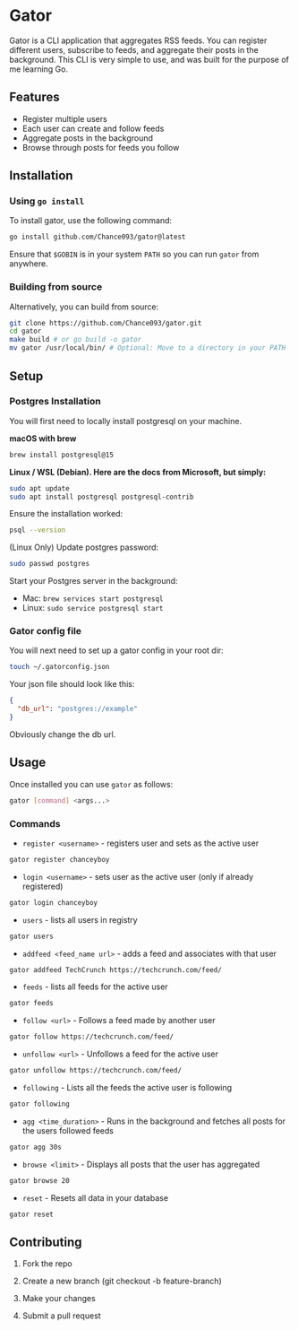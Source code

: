 # Gator

Gator is a CLI application that aggregates RSS feeds. You can register 
different users, subscribe to feeds, and aggregate their posts in the 
background. This CLI is very simple to use, and was built for the purpose of me 
learning Go.

## Features

- Register multiple users
- Each user can create and follow feeds
- Aggregate posts in the background
- Browse through posts for feeds you follow

## Installation

### Using `go install`
To install gator, use the following command:
```bash
go install github.com/Chance093/gator@latest
```
Ensure that `$GOBIN` is in your system `PATH` so you can run `gator` from anywhere.

### Building from source
Alternatively, you can build from source:
```bash
git clone https://github.com/Chance093/gator.git
cd gator
make build # or go build -o gator
mv gator /usr/local/bin/ # Optional: Move to a directory in your PATH
```

## Setup

### Postgres Installation
You will first need to locally install postgresql on your machine.

**macOS with brew**
```bash
brew install postgresql@15
```

**Linux / WSL (Debian). Here are the docs from Microsoft, but simply:**
```bash
sudo apt update
sudo apt install postgresql postgresql-contrib
```

Ensure the installation worked:
```bash
psql --version
```

(Linux Only) Update postgres password:
```bash
sudo passwd postgres
```

Start your Postgres server in the background:
- Mac: `brew services start postgresql`
- Linux: `sudo service postgresql start`

### Gator config file
You will next need to set up a gator config in your root dir:
```bash
touch ~/.gatorconfig.json
```

Your json file should look like this:
```json
{
  "db_url": "postgres://example"
}
```
Obviously change the db url.

## Usage

Once installed you can use `gator` as follows:
```bash
gator [command] <args...>
```

### Commands

- `register <username>` - registers user and sets as the active user
```bash
gator register chanceyboy
```

- `login <username>` - sets user as the active user (only if already registered)
```bash
gator login chanceyboy
```

- `users` - lists all users in registry
```bash
gator users
```

- `addfeed <feed_name url>` - adds a feed and associates with that user
```bash
gator addfeed TechCrunch https://techcrunch.com/feed/
```

- `feeds` - lists all feeds for the active user
```bash
gator feeds
```

- `follow <url>` - Follows a feed made by another user
```bash
gator follow https://techcrunch.com/feed/
```

- `unfollow <url>` - Unfollows a feed for the active user
```bash
gator unfollow https://techcrunch.com/feed/
```

- `following` - Lists all the feeds the active user is following
```bash
gator following
```

- `agg <time_duration>` - Runs in the background and fetches all posts for the users followed feeds
```bash
gator agg 30s
```

- `browse <limit>` - Displays all posts that the user has aggregated
```bash
gator browse 20
```

- `reset` - Resets all data in your database
```bash
gator reset
```

## Contributing

1. Fork the repo

2. Create a new branch (git checkout -b feature-branch)

3. Make your changes

4. Submit a pull request
